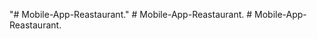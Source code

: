 "# Mobile-App-Reastaurant." 
#   M o b i l e - A p p - R e a s t a u r a n t .  
 #   M o b i l e - A p p - R e a s t a u r a n t .  
 